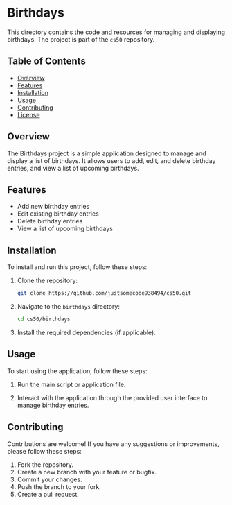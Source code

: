 # Birthdays

This directory contains the code and resources for managing and displaying birthdays. The project is part of the `cs50` repository.

## Table of Contents
- [Overview](#overview)
- [Features](#features)
- [Installation](#installation)
- [Usage](#usage)
- [Contributing](#contributing)
- [License](#license)

## Overview
The Birthdays project is a simple application designed to manage and display a list of birthdays. It allows users to add, edit, and delete birthday entries, and view a list of upcoming birthdays.

## Features
- Add new birthday entries
- Edit existing birthday entries
- Delete birthday entries
- View a list of upcoming birthdays

## Installation
To install and run this project, follow these steps:

1. Clone the repository:
    ```sh
    git clone https://github.com/justsomecode938494/cs50.git
    ```

2. Navigate to the `birthdays` directory:
    ```sh
    cd cs50/birthdays
    ```

3. Install the required dependencies (if applicable).

## Usage
To start using the application, follow these steps:

1. Run the main script or application file.

2. Interact with the application through the provided user interface to manage birthday entries.

## Contributing
Contributions are welcome! If you have any suggestions or improvements, please follow these steps:

1. Fork the repository.
2. Create a new branch with your feature or bugfix.
3. Commit your changes.
4. Push the branch to your fork.
5. Create a pull request.

